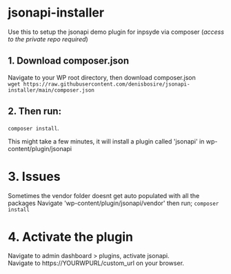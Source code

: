 # jsonapi-installer
Use this to setup the jsonapi demo plugin for inpsyde via composer (*access to the private repo required*)

## 1. Download composer.json
Navigate to your WP root directory, then download composer.json   
`wget https://raw.githubusercontent.com/denisbosire/jsonapi-installer/main/composer.json`

## 2. Then run:
`composer install`. 

This might take a few minutes, it will install a plugin called 'jsonapi' in wp-content/plugin/jsonapi

# 3. Issues
Sometimes the vendor folder doesnt get auto populated with all the packages
Navigate 'wp-content/plugin/jsonapi/vendor' then run;
`composer install` 

# 4. Activate the plugin
Navigate to admin dashboard > plugins, activate jsonapi.  
Navigate to https://YOURWPURL/custom_url on your browser.
